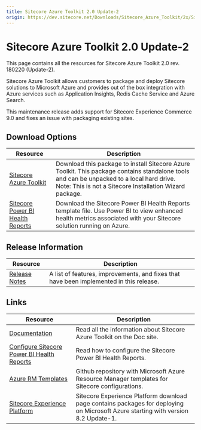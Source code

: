 ```yaml
---
title: Sitecore Azure Toolkit 2.0 Update-2
origin: https://dev.sitecore.net/Downloads/Sitecore_Azure_Toolkit/2x/Sitecore_Azure_Toolkit_202.aspx
---
```


# Sitecore Azure Toolkit 2.0 Update-2

This page contains all the resources for Sitecore Azure Toolkit 2.0 rev. 180220 (Update-2).

Sitecore Azure Toolkit allows customers to package and deploy Sitecore solutions to Microsoft Azure and provides out of the box integration with Azure services such as Application Insights, Redis Cache Service and Azure Search.

This maintenance release adds support for Sitecore Experience Commerce 9.0 and fixes an issue with packaging existing sites.

## Download Options

 | Resource | Description |
 | --- | --- |
 | [Sitecore Azure Toolkit](https://sitecoredev.azureedge.net/~/media/7A5669667A924482B8A15830A2A880B8.ashx?date=20180220T170936) | Download this package to install Sitecore Azure Toolkit. This package contains standalone tools and can be unpacked to a local hard drive. Note: This is not a Sitecore Installation Wizard package. |
 | [Sitecore Power BI Health Reports](https://sitecoredev.azureedge.net/~/media/B326B3BBA85542708304E4B3D5356A78.ashx?date=20230901T141545) | Download the Sitecore Power BI Health Reports template file. Use Power BI to view enhanced health metrics associated with your Sitecore solution running on Azure. |

## Release Information

 | Resource | Description |
 | --- | --- |
 | [Release Notes](https://dev.sitecore.net:443/downloads/Sitecore%20Azure%20Toolkit/2x/Sitecore%20Azure%20Toolkit%20202/Release%20Notes) | A list of features, improvements, and fixes that have been implemented in this release. |

## Links

 | Resource | Description |
 | --- | --- |
 | [Documentation](https://doc.sitecore.net:443/en/Products/Cloud/82/Working%20with%20Sitecore%20Azure) | Read all the information about Sitecore Azure Toolkit on the Doc site. |
 | [Configure Sitecore Power BI Health Reports](https://doc.sitecore.net:443/en/Products/Sitecore%20Experience%20Platform/901/Setting%20up%20and%20maintaining/Sitecore%20on%20Azure/Analytics/Configure%20Sitecore%20Power%20BI%20Health%20Reports) | Read how to configure the Sitecore Power BI Health Reports. |
 | [Azure RM Templates](https://github.com/Sitecore/Sitecore-Azure-Quickstart-Templates) | Github repository with Microsoft Azure Resource Manager templates for Sitecore configurations. |
 | [Sitecore Experience Platform](https://dev.sitecore.net:443/downloads/Sitecore%20Experience%20Platform) | Sitecore Experience Platform download page contains packages for deploying on Microsoft Azure starting with version 8.2 Update-1. |